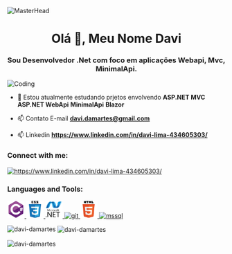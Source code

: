 ![MasterHead](https://user-images.githubusercontent.com/74038190/241765440-80728820-e06b-4f96-9c9e-9df46f0cc0a5.gif)
<h1 align="center">Olá 👋, Meu Nome Davi</h1>
<h3 align="center">Sou Desenvolvedor .Net com foco em aplicações Webapi, Mvc, MinimalApi.</h3>
<img aligh="right" alt="Coding" width="350" src="https://camo.githubusercontent.com/ff99405b7da515ebb59af18554d49c72b837005b82e00439eeb63e4b1189da03/68747470733a2f2f6d69726f2e6d656469756d2e636f6d2f6d61782f323830302f312a4255376630324c655165454c7a747178613865436d772e676966">

- 🌱 Estou atualmente estudando prjetos envolvendo **ASP.NET MVC**  **ASP.NET WebApi**  **MinimalApi** **Blazor**

- 📫 Contato E-mail **davi.damartes@gmail.com**
-  📫 Linkedin **https://www.linkedin.com/in/davi-lima-434605303/**

<h3 align="left">Connect with me:</h3>
<p align="left">
<a href="https://linkedin.com/in/https://www.linkedin.com/in/davi-lima-434605303/" target="blank"><img align="center" src="https://raw.githubusercontent.com/rahuldkjain/github-profile-readme-generator/master/src/images/icons/Social/linked-in-alt.svg" alt="https://www.linkedin.com/in/davi-lima-434605303/" height="30" width="40" /></a>
</p>

<h3 align="left">Languages and Tools:</h3>
<p align="left"> <a href="https://www.w3schools.com/cs/" target="_blank" rel="noreferrer"> <img src="https://raw.githubusercontent.com/devicons/devicon/master/icons/csharp/csharp-original.svg" alt="csharp" width="40" height="40"/> </a> <a href="https://www.w3schools.com/css/" target="_blank" rel="noreferrer"> <img src="https://raw.githubusercontent.com/devicons/devicon/master/icons/css3/css3-original-wordmark.svg" alt="css3" width="40" height="40"/> </a> <a href="https://dotnet.microsoft.com/" target="_blank" rel="noreferrer"> <img src="https://raw.githubusercontent.com/devicons/devicon/master/icons/dot-net/dot-net-original-wordmark.svg" alt="dotnet" width="40" height="40"/> </a> <a href="https://git-scm.com/" target="_blank" rel="noreferrer"> <img src="https://www.vectorlogo.zone/logos/git-scm/git-scm-icon.svg" alt="git" width="40" height="40"/> </a> <a href="https://www.w3.org/html/" target="_blank" rel="noreferrer"> <img src="https://raw.githubusercontent.com/devicons/devicon/master/icons/html5/html5-original-wordmark.svg" alt="html5" width="40" height="40"/> </a> <a href="https://www.microsoft.com/en-us/sql-server" target="_blank" rel="noreferrer"> <img src="https://www.svgrepo.com/show/303229/microsoft-sql-server-logo.svg" alt="mssql" width="40" height="40"/> </a> </p>

<p><img align="left" src="https://github-readme-stats.vercel.app/api/top-langs?username=davi-damartes&show_icons=true&locale=en&layout=compact" alt="davi-damartes" /></p>

<p>&nbsp;<img align="center" src="https://github-readme-stats.vercel.app/api?username=davi-damartes&show_icons=true&locale=en" alt="davi-damartes" /></p>

<p><img align="center" src="https://github-readme-streak-stats.herokuapp.com/?user=davi-damartes&" alt="davi-damartes" /></p>
